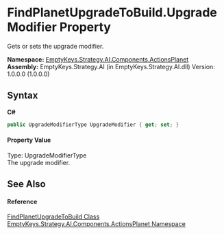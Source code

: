 # FindPlanetUpgradeToBuild.UpgradeModifier Property 
 

Gets or sets the upgrade modifier.

**Namespace:**&nbsp;<a href="N_EmptyKeys_Strategy_AI_Components_ActionsPlanet">EmptyKeys.Strategy.AI.Components.ActionsPlanet</a><br />**Assembly:**&nbsp;EmptyKeys.Strategy.AI (in EmptyKeys.Strategy.AI.dll) Version: 1.0.0.0 (1.0.0.0)

## Syntax

**C#**<br />
``` C#
public UpgradeModifierType UpgradeModifier { get; set; }
```


#### Property Value
Type: UpgradeModifierType<br />The upgrade modifier.

## See Also


#### Reference
<a href="T_EmptyKeys_Strategy_AI_Components_ActionsPlanet_FindPlanetUpgradeToBuild">FindPlanetUpgradeToBuild Class</a><br /><a href="N_EmptyKeys_Strategy_AI_Components_ActionsPlanet">EmptyKeys.Strategy.AI.Components.ActionsPlanet Namespace</a><br />